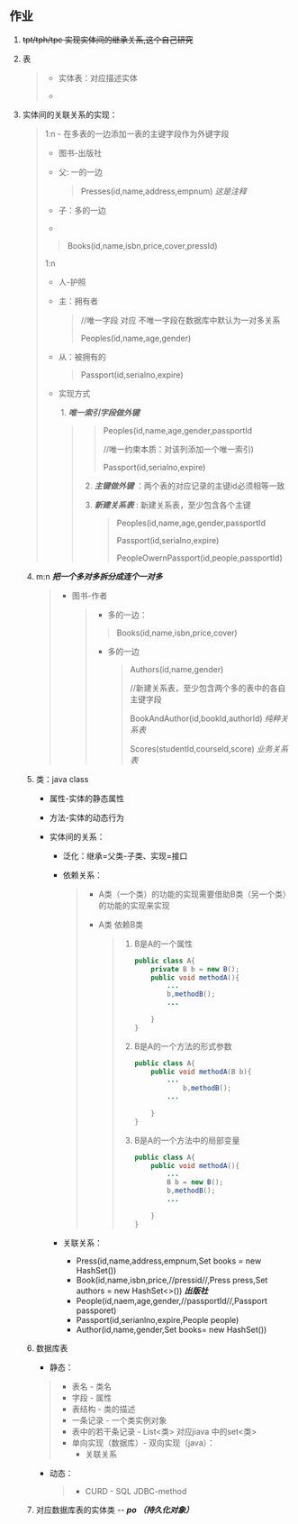 ## 作业

1. ~~tpt/tph/tpc 实现实体间的继承关系,这个自己研究~~

2. 表

    > - 实体表：对应描述实体
    >
    > - 

3. 实体间的关联关系的实现：

    >1:n - 在多表的一边添加一表的主键字段作为外键字段
    >
    >- 图书-出版社
    >
    >- 父:   一的一边
    >
    >    > Presses(id,name,address,empnum)    *这是注释*
    >
    >- 子：多的一边
    >
    >- 
    >
    >    > Books(id,name,isbn,price,cover,pressId)
    >
    >1:n 
    >
    >- 人-护照
    >
    >- 主：拥有者
    >
    >    > //唯一字段 对应 不唯一字段在数据库中默认为一对多关系
    >    >
    >    > Peoples(id,name,age,gender)
    >    >
    >    > 
    >
    >- 从：被拥有的
    >
    >    >Passport(id,serialno,expire)
    >
    >- 实现方式
    >
    >    ​				1.  ***唯一索引字段做外键***
    >
    >    > > Peoples(id,name,age,gender,passportId
    >    > >
    >    > > //唯一约束本质：对该列添加一个唯一索引)
    >    > >
    >    > > Passport(id,serialno,expire)
    >    >
    >    > 2. ***主键做外键*** ：两个表的对应记录的主键id必须相等一致
    >    >
    >    > 3. ***新建关系表*** :   新建关系表，至少包含各个主键
    >    >
    >    >     > Peoples(id,name,age,gender,passportId
    >    >     >
    >    >     > Passport(id,serialno,expire)
    >    >     >
    >    >     > PeopleOwernPassport(id,people,passportId)

    4. m:n  ***把一个多对多拆分成连个一对多*** 

        > - 图书-作者
        >
        >     > - 多的一边：
        >     >
        >     > > Books(id,name,isbn,price,cover)
        >     >
        >     > - 多的一边
        >     >
        >     >     > Authors(id,name,gender)
        >     >     >
        >     >     > //新建关系表，至少包含两个多的表中的各自主键字段
        >     >     >
        >     >     > BookAndAuthor(id,bookId,authorld)  *纯粹关系表*
        >     >     >
        >     >     > Scores(studentId,courseld,score) *业务关系表*

    5. 类：java class

        - 属性-实体的静态属性

        - 方法-实体的动态行为

        - 实体间的关系：

            - 泛化：继承=父类-子类、实现=接口

            - 依赖关系：

                > - A类（一个类）的功能的实现需要借助B类（另一个类）的功能的实现来实现  
                >
                > - A类 依赖B类
                >
                >     > 1. B是A的一个属性
                >     >
                >     >     ```java
                >     >     public class A{
                >     >         private B b = new B();
                >     >         public void methodA(){
                >     >             ...
                >     >             b,methodB();
                >     >             ...
                >     >             
                >     >         }
                >     >     }
                >     >     ```
                >     >
                >     > 2. B是A的一个方法的形式参数 
                >     >
                >     >     ```java
                >     >     public class A{
                >     >         public void methodA(B b){
                >     >             ...
                >     >             	b,methodB();
                >     >             ...
                >     >             
                >     >         }
                >     >     }
                >     >     ```
                >     >
                >     > 3. B是A的一个方法中的局部变量
                >     >
                >     >     ```java
                >     >     public class A{
                >     >         public void methodA(){
                >     >             ...
                >     >             B b = new B();
                >     >             b,methodB();
                >     >             ...
                >     >             
                >     >         }
                >     >     }
                >     >     ```
                >     >
                >     >     

            - 关联关系：

                - Press(id,name,address,empnum,Set<Book> books = new HashSet<Book>())
                - Book(id,name,isbn,price,//pressid//,Press press,Set<Author> authors = new HashSet<>()) ***出版社***
                - People(id,naem,age,gender,//passportId//,Passport passporet)
                - Passport(id,serianlno,expire,People people)
                - Author(id,name,gender,Set<Book> books= new HashSet<Book>())

    6. 数据库表  

        - 静态：

        > - 表名 - 类名
        > - 字段 - 属性
        > - 表结构 - 类的描述
        > - 一条记录 - 一个类实例对象
        > - 表中的若干条记录 - List<类> 对应jiava 中的set<类>
        > - 单向实现（数据库）- 双向实现（java）：
        >     - 关联关系

        - 动态：

            > - CURD - SQL     JDBC-method

    7. 对应数据库表的实体类 -- ***po （持久化对象）***

        

        

        